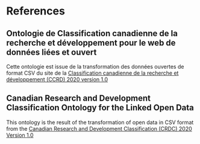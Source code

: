 # References
## Ontologie de Classification canadienne de la recherche et développement pour le web de données liées et ouvert

Cette ontologie est issue de la transformation des données ouvertes de format CSV du site de la [Classification canadienne de la recherche et développement (CCRD) 2020 version 1.0](https://www.statcan.gc.ca/fra/sujets/norme/ccrd/2020v1/indice)

## Canadian Research and Development Classification Ontology for the Linked Open Data

This ontology is the result of the transformation of open data in CSV format from the [Canadian Research and Development Classification (CRDC) 2020 Version 1.0](https://www.statcan.gc.ca/eng/subjects/standard/crdc/2020v1/index)

